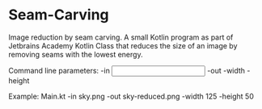 # Seam-Carving
Image reduction by seam carving. A small Kotlin program as part of Jetbrains Academy Kotlin Class that reduces the size of an image by removing seams with the lowest energy.

Command line parameters:
  -in <input filename>
  -out <output filename>
  -width <number of seams to remove vertically>
  -height <number of seems to remove horizontally>
  
  Example:
  Main.kt -in sky.png -out sky-reduced.png -width 125 -height 50
